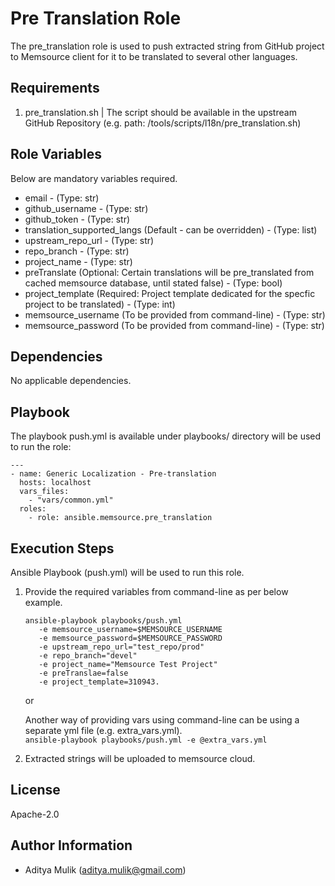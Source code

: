 Pre Translation Role
=========

The pre_translation role is used to push extracted string from GitHub project to Memsource client for it to be translated to several other languages.

Requirements
------------

1. pre_translation.sh | The script should be available in the upstream GitHub Repository (e.g. path: /tools/scripts/l18n/pre_translation.sh)

Role Variables
--------------

Below are mandatory variables required.
- email - (Type: str)
- github_username - (Type: str)
- github_token - (Type: str)
- translation_supported_langs (Default - can be overridden) - (Type: list)
- upstream_repo_url - (Type: str)
- repo_branch - (Type: str)
- project_name - (Type: str)
- preTranslate (Optional: Certain translations will be pre_translated from cached memsource database, until stated false) - (Type: bool)
- project_template (Required: Project template dedicated for the specfic project to be translated) - (Type: int)
- memsource_username (To be provided from command-line) - (Type: str)
- memsource_password (To be provided from command-line) - (Type: str)

Dependencies
------------

No applicable dependencies.

Playbook
----------------

The playbook push.yml is available under playbooks/ directory will be used to run the role:

    ---
    - name: Generic Localization - Pre-translation
      hosts: localhost
      vars_files:
        - "vars/common.yml"
      roles:
        - role: ansible.memsource.pre_translation

Execution Steps
---------------

Ansible Playbook (push.yml) will be used to run this role.

1. Provide the required variables from command-line as per below example.  
    ```
    ansible-playbook playbooks/push.yml 
       -e memsource_username=$MEMSOURCE_USERNAME 
       -e memsource_password=$MEMSOURCE_PASSWORD 
       -e upstream_repo_url="test_repo/prod"
       -e repo_branch="devel"
       -e project_name="Memsource Test Project"
       -e preTranslae=false
       -e project_template=310943. 
    ```
    or 
    
    Another way of providing vars using command-line can be using a separate yml file (e.g. extra_vars.yml).   
    ```ansible-playbook playbooks/push.yml -e @extra_vars.yml```

2. Extracted strings will be uploaded to memsource cloud.

License
-------

Apache-2.0

Author Information
------------------
- Aditya Mulik (aditya.mulik@gmail.com)
